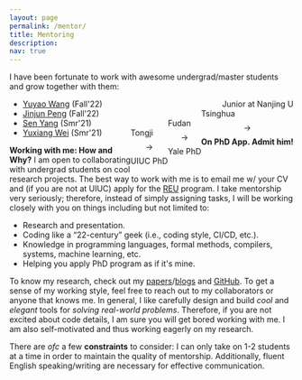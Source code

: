 ```yaml
---
layout: page
permalink: /mentor/
title: Mentoring
description:
nav: true
---
```


I have been fortunate to work with awesome undergrad/master students and grow together with them:

- [Yuyao Wang](https://kristoff-starling.github.io/) (Fall'22)<span style="float:right">Junior at Nanjing U</span>
- [Jinjun Peng](https://co1in.me/) (Fall'22)<span style="float:right">Tsinghua $$\to$$ **On PhD App. Admit him!**</span>
- [Sen Yang](https://github.com/syang-ng) (Smr'21)<span style="float:right">Fudan $$\to$$ Yale PhD</span>
- [Yuxiang Wei](https://yuxiang.cs.illinois.edu/) (Smr'21)<span style="float:right">Tongji $$\to$$ UIUC PhD</span>

**Working with me: How and Why?** 
I am open to collaborating with undergrad students on cool research projects.
The best way to work with me is to email me w/ your CV and (if you are not at UIUC) apply for the [REU](https://grainger.illinois.edu/research/undergraduate/reu-program) program.
I take mentorship very seriously; therefore, instead of simply assigning tasks, I will be working closely with you on things including but not limited to:

- Research and presentation.
- Coding like a “22-century” geek (i.e., coding style, CI/CD, etc.).
- Knowledge in programming languages, formal methods, compilers, systems, machine learning, etc.
- Helping you apply PhD program as if it's mine.

To know my research, check out my [papers](https://jiawei-site.github.io/publications)/[blogs](https://jiawei-site.github.io/blog/) and [GitHub](https://github.com/ganler).
To get a sense of my working style, feel free to reach out to my collaborators or anyone that knows me.
In general, I like carefully design and build *cool* and *elegant* tools for *solving real-world problems*. 
Therefore, if you are not excited about code details, I am sure you will get bored working with me.
I am also self-motivated and thus working eagerly on my research.

There are *ofc* a few **constraints** to consider: 
I can only take on 1-2 students at a time in order to maintain the quality of mentorship. 
Additionally, fluent English speaking/writing are necessary for effective communication.
